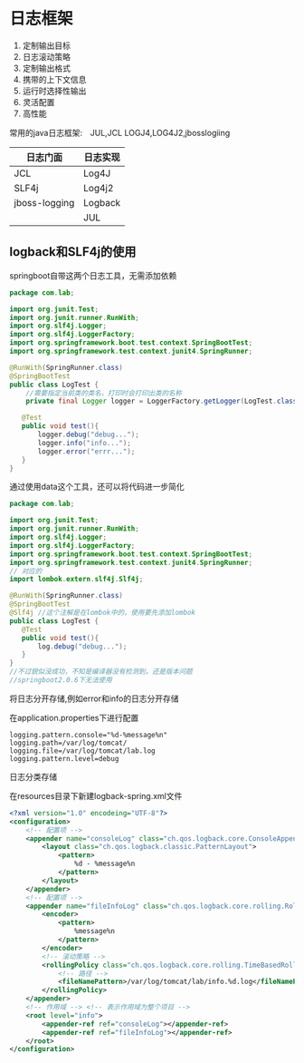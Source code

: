 # 日志框架

1. 定制输出目标
2. 日志滚动策略
3. 定制输出格式
4. 携带的上下文信息
5. 运行时选择性输出
6. 灵活配置
7. 高性能

常用的java日志框架:　JUL,JCL LOGJ4,LOG4J2,jbosslogiing

| 日志门面      | 日志实现 |
| ------------- | -------- |
| JCL           | Log4J    |
| SLF4j         | Log4j2   |
| jboss-logging | Logback  |
|               | JUL      |

## logback和SLF4j的使用

springboot自带这两个日志工具，无需添加依赖



```java
package com.lab;

import org.junit.Test;
import org.junit.runner.RunWith;
import org.slf4j.Logger;
import org.slf4j.LoggerFactory;
import org.springframework.boot.test.context.SpringBootTest;
import org.springframework.test.context.junit4.SpringRunner;

@RunWith(SpringRunner.class)
@SpringBootTest
public class LogTest {
	//需要指定当前类的类名，打印时会打印出类的名称
    private final Logger logger = LoggerFactory.getLogger(LogTest.class);

   @Test
   public void test(){
       logger.debug("debug...");
       logger.info("info...");
       logger.error("errr...");
   }
}
```

通过使用data这个工具，还可以将代码进一步简化

```java
package com.lab;

import org.junit.Test;
import org.junit.runner.RunWith;
import org.slf4j.Logger;
import org.slf4j.LoggerFactory;
import org.springframework.boot.test.context.SpringBootTest;
import org.springframework.test.context.junit4.SpringRunner;
// 对应的
import lombok.extern.slf4j.Slf4j;

@RunWith(SpringRunner.class)
@SpringBootTest
@Slf4j //这个注解是在lombok中的，使用要先添加lombok
public class LogTest {
   @Test
   public void test(){
       log.debug("debug...");
   }
}
//不过貌似没成功，不知是编译器没有检测到，还是版本问题
//springboot2.0.6下无法使用
```

将日志分开存储,例如error和info的日志分开存储

在application.properties下进行配置

```properties
logging.pattern.console="%d-%message%n"
logging.path=/var/log/tomcat/
logging.file=/var/log/tomcat/lab.log
logging.pattern.level=debug
```

日志分类存储

在resources目录下新建logback-spring.xml文件

```xml
<?xml version="1.0" encodeing="UTF-8"?>
<configuration>
    <!-- 配置项 -->
    <appender name="consoleLog" class="ch.qos.logback.core.ConsoleAppender">
        <layout class="ch.qos.logback.classic.PatternLayout">
            <pattern>
                %d - %message%n
            </pattern>
        </layout>
    </appender>
    <!-- 配置项 -->
    <appender name="fileInfoLog" class="ch.qos.logback.core.rolling.RollingFileAppender">
        <encoder>
            <pattern>
                %message%n
            </pattern>
        </encoder>
        <!-- 滚动策略 -->
        <rollingPolicy class="ch.qos.logback.core.rolling.TimeBasedRollingPolicy">
            <!-- 路径 -->
            <fileNamePattern>/var/log/tomcat/lab/info.%d.log</fileNamePattern>
        </rollingPolicy>
    </appender>
    <!-- 作用域 --> <!-- 表示作用域为整个项目 -->
    <root level="info">
        <appender-ref ref="consoleLog"></appender-ref>
        <appender-ref ref="fileInfoLog"></appender-ref>
    </root>
</configuration>
```


